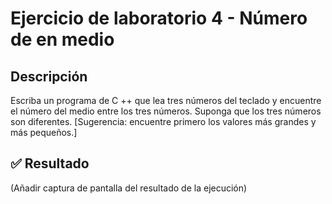 # Ejercicio de laboratorio 4 - Número de en medio

## Descripción

Escriba un programa de C ++ que lea tres números del teclado y encuentre el número del medio entre los tres números. Suponga que los tres números son diferentes. [Sugerencia: encuentre primero los valores más grandes y más pequeños.]

## ✅ Resultado

(Añadir captura de pantalla del resultado de la ejecución)
